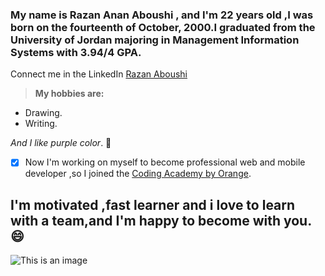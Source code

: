 ### My name is Razan Anan Aboushi , and I'm 22 years old ,I was born on the fourteenth of October, 2000.I graduated from the University of Jordan majoring in Management Information Systems with 3.94/4 GPA.

 Connect me in the LinkedIn [Razan Aboushi](https://jo.linkedin.com/in/razan-aboushi)
 
>**My hobbies are:**
- Drawing.
- Writing.

_And I like purple color_. :purple_heart:

- [x] Now I'm working on myself to become professional web and mobile developer ,so I joined the [Coding Academy by Orange](https://yo.orange.jo/ar/akadymyt-orange-llbrmjt).

## I'm motivated ,fast learner and i love to learn with a team,and I'm happy to become with you. :smile:


![This is an image](https://i.pinimg.com/736x/10/dd/24/10dd24cd8634abb0ef5a5ba485c680b5.jpg)
